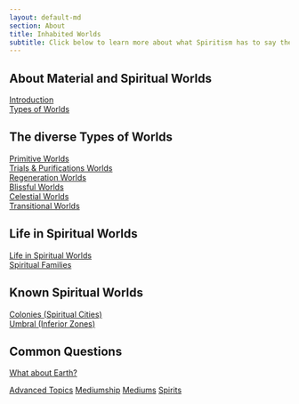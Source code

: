 ```yaml
---
layout: default-md
section: About
title: Inhabited Worlds
subtitle: Click below to learn more about what Spiritism has to say the diverse types of inhabited worlds.
---
```


## About Material and Spiritual Worlds
[Introduction](intro)  
[Types of Worlds](types)  

## The diverse Types of Worlds
[Primitive Worlds](primitive)  
[Trials & Purifications Worlds](trial-purification)  
[Regeneration Worlds](regeneration)  
[Blissful Worlds](blissful)  
[Celestial Worlds](celestial)  
[Transitional Worlds](transitional)  


## Life in Spiritual Worlds
[Life in Spiritual Worlds](life)  
[Spiritual Families](families)  


## Known Spiritual Worlds

[Colonies (Spiritual Cities)](colonies)  
[Umbral (Inferior Zones)](umbral)  

## Common Questions
[What about Earth?](earth)  




<a href="../advanced" class="button special">Advanced Topics</a>
<a href="../mediumship" class="button">Mediumship</a>
<a href="../mediums" class="button">Mediums</a>
<a href="../spirits" class="button">Spirits</a>
